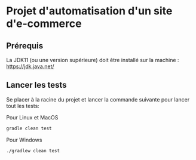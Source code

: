 # Projet d'automatisation d'un site d'e-commerce
## Prérequis
La JDK11 (ou une version supérieure) doit être installé sur la machine : https://jdk.java.net/

## Lancer les tests
Se placer à la racine du projet et lancer la commande suivante pour lancer tout les tests:

Pour Linux et MacOS
```bash
gradle clean test
```

Pour Windows
```bash
./gradlew clean test
```